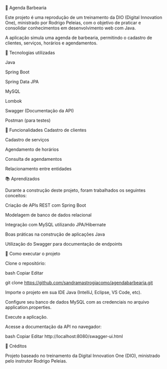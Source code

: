 💈 Agenda Barbearia

Este projeto é uma reprodução de um treinamento da DIO (Digital Innovation One), ministrado por Rodrigo Peleias, com o objetivo de praticar e consolidar conhecimentos em desenvolvimento web com Java.

A aplicação simula uma agenda de barbearia, permitindo o cadastro de clientes, serviços, horários e agendamentos.

🚀 Tecnologias utilizadas

Java

Spring Boot

Spring Data JPA

MySQL

Lombok

Swagger (Documentação da API)

Postman (para testes)

🎯 Funcionalidades
Cadastro de clientes

Cadastro de serviços

Agendamento de horários

Consulta de agendamentos

Relacionamento entre entidades

📚 Aprendizados

Durante a construção deste projeto, foram trabalhados os seguintes conceitos:

Criação de APIs REST com Spring Boot

Modelagem de banco de dados relacional

Integração com MySQL utilizando JPA/Hibernate

Boas práticas na construção de aplicações Java

Utilização do Swagger para documentação de endpoints

📁 Como executar o projeto

Clone o repositório:

bash
Copiar
Editar

git clone https://github.com/sandramastrogiacomo/agendabarbearia.git

Importe o projeto em sua IDE Java (IntelliJ, Eclipse, VS Code, etc).

Configure seu banco de dados MySQL com as credenciais no arquivo application.properties.

Execute a aplicação.

Acesse a documentação da API no navegador:

bash
Copiar
Editar
http://localhost:8080/swagger-ui.html

🧠 Créditos

Projeto baseado no treinamento da Digital Innovation One (DIO), ministrado pelo instrutor Rodrigo Peleias.

